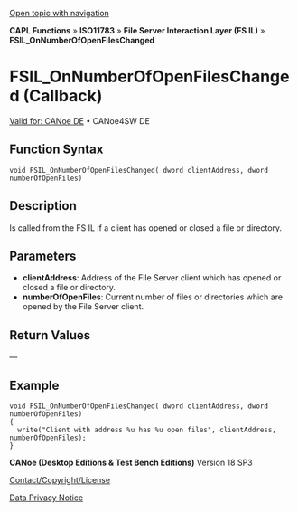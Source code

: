 [Open topic with navigation](../../../../../../CANoeDEFamily.htm#Topics/CAPLFunctions/ISO11783/ISOInteractionLayerFS/Functions/CAPLfunctionIso11783FSILOnNumberOfOpenFilesChanged.md)

**CAPL Functions** » **ISO11783** » **File Server Interaction Layer (FS IL)** » **FSIL_OnNumberOfOpenFilesChanged**

# FSIL_OnNumberOfOpenFilesChanged (Callback)

[Valid for: CANoe DE](../../../../Shared/FeatureAvailability.md) • CANoe4SW DE

## Function Syntax

```plaintext
void FSIL_OnNumberOfOpenFilesChanged( dword clientAddress, dword numberOfOpenFiles)
```

## Description

Is called from the FS IL if a client has opened or closed a file or directory.

## Parameters

- **clientAddress**: Address of the File Server client which has opened or closed a file or directory.
- **numberOfOpenFiles**: Current number of files or directories which are opened by the File Server client.

## Return Values

—

## Example

```plaintext
void FSIL_OnNumberOfOpenFilesChanged( dword clientAddress, dword numberOfOpenFiles)
{
  write("Client with address %u has %u open files", clientAddress, numberOfOpenFiles);
}
```

**CANoe (Desktop Editions & Test Bench Editions)** Version 18 SP3

[Contact/Copyright/License](../../../../Shared/ContactCopyrightLicense.md)

[Data Privacy Notice](https://www.vector.com/int/en/company/get-info/privacy-policy/)
